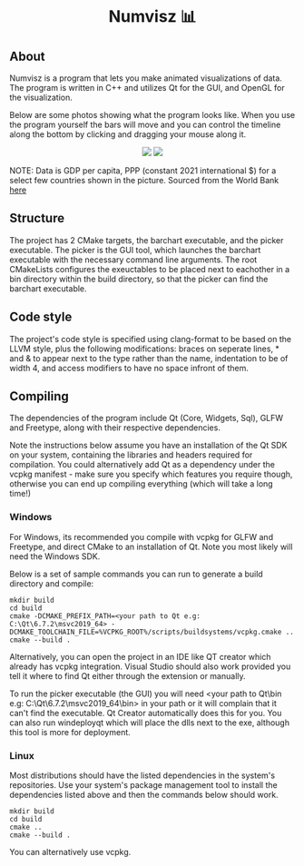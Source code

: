 <h1 align="center">
 Numvisz 📊
</h1>

## About
Numvisz is a program that lets you make animated visualizations of data. The program is written in C++ and utilizes Qt for the GUI, and OpenGL for the visualization.

Below are some photos showing what the program looks like. When you use the program yourself the bars will move and you can control the timeline along the bottom by clicking and dragging your mouse along it.

<p align="center">
<img src="https://github.com/user-attachments/assets/d1bb0fdd-7384-4f49-b638-fed79d8f95d0" />
<img src="https://github.com/user-attachments/assets/dc416532-fcb5-4efc-bf25-e30b8b973dda" />
</p>

NOTE: Data is GDP per capita, PPP (constant 2021 international $) for a select few countries shown in the picture. Sourced from the World Bank [here](https://data.worldbank.org/indicator/NY.GDP.PCAP.PP.KD?locations=US-DE-FR-JP-GB-CA-IT-EU)

## Structure
The project has 2 CMake targets, the barchart executable, and the picker executable. The picker is the GUI tool, which launches the barchart executable with the necessary command line arguments. The root CMakeLists configures the exeuctables to be placed next to eachother in a bin directory within the build directory, so that the picker can find the barchart executable.

## Code style
The project's code style is specified using clang-format to be based on the LLVM style, plus the following modifications: braces on seperate lines, * and & to appear next to the type rather than the name, indentation to be of width 4, and access modifiers to have no space infront of them.

## Compiling
The dependencies of the program include Qt (Core, Widgets, Sql), GLFW and Freetype, along with their respective dependencies.

Note the instructions below assume you have an installation of the Qt SDK on your system, containing the libraries and headers required for compilation.
You could alternatively add Qt as a dependency under the vcpkg manifest - make sure you specify which features you require though, otherwise you can end up compiling everything (which will take a long time!)
### Windows
For Windows, its recommended you compile with vcpkg for GLFW and Freetype, and direct CMake to an installation of Qt.
Note you most likely will need the Windows SDK.

Below is a set of sample commands you can run to generate a build directory and compile:

```
mkdir build
cd build
cmake -DCMAKE_PREFIX_PATH=<your path to Qt e.g: C:\Qt\6.7.2\msvc2019_64> -DCMAKE_TOOLCHAIN_FILE=%VCPKG_ROOT%/scripts/buildsystems/vcpkg.cmake ..
cmake --build .
```
Alternatively, you can open the project in an IDE like QT creator which already has vcpkg integration. Visual Studio should also work provided you tell it where to find Qt either through the extension or manually.

To run the picker executable (the GUI) you will need <your path to Qt\bin e.g: C:\Qt\6.7.2\msvc2019_64\bin> in your path or it will complain that it can't find the executable. Qt Creator automatically does this for you. You can also run windeployqt which will place the dlls next to the exe, although this tool is more for deployment.

### Linux
Most distributions should have the listed dependencies in the system's repositories.
Use your system's package management tool to install the dependencies listed above and then the commands below should work.

```
mkdir build
cd build
cmake ..
cmake --build .
```

You can alternatively use vcpkg.

